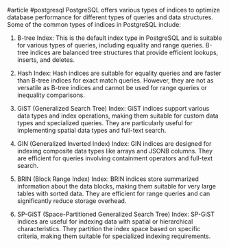 #article #postgresql 
PostgreSQL offers various types of indices to optimize database performance for different types of queries and data structures. Some of the common types of indices in PostgreSQL include:

1. B-tree Index: This is the default index type in PostgreSQL and is suitable for various types of queries, including equality and range queries. B-tree indices are balanced tree structures that provide efficient lookups, inserts, and deletes.
    
2. Hash Index: Hash indices are suitable for equality queries and are faster than B-tree indices for exact match queries. However, they are not as versatile as B-tree indices and cannot be used for range queries or inequality comparisons.
    
3. GiST (Generalized Search Tree) Index: GiST indices support various data types and index operations, making them suitable for custom data types and specialized queries. They are particularly useful for implementing spatial data types and full-text search.
    
4. GIN (Generalized Inverted Index) Index: GIN indices are designed for indexing composite data types like arrays and JSONB columns. They are efficient for queries involving containment operators and full-text search.
    
5. BRIN (Block Range Index) Index: BRIN indices store summarized information about the data blocks, making them suitable for very large tables with sorted data. They are efficient for range queries and can significantly reduce storage overhead.
    
6. SP-GiST (Space-Partitioned Generalized Search Tree) Index: SP-GiST indices are useful for indexing data with spatial or hierarchical characteristics. They partition the index space based on specific criteria, making them suitable for specialized indexing requirements.